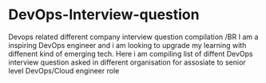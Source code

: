 # DevOps-Interview-question
Devops related different company interview question compilation /BR
I am a inspiring DevOps engineer and i am looking to upgrade my learning with diffenent kind of emerging tech.
Here i am compiling list of diffent DevOps interview question asked in different organisation for assosiate to senior level DevOps/Cloud engineer role
